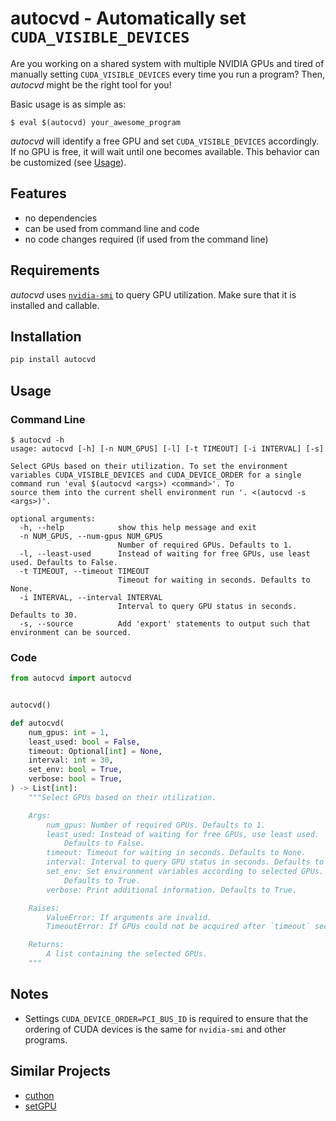 # autocvd - Automatically set `CUDA_VISIBLE_DEVICES`

Are you working on a shared system with multiple NVIDIA GPUs and tired of manually setting `CUDA_VISIBLE_DEVICES` every time you run a program? Then, *autocvd* might be the right tool for you!

Basic usage is as simple as:
```
$ eval $(autocvd) your_awesome_program
```
*autocvd* will identify a free GPU and set `CUDA_VISIBLE_DEVICES` accordingly. If no GPU is free, it will wait until one becomes available. This behavior can be customized (see [Usage](#usage)).

## Features
- no dependencies
- can be used from command line and code
- no code changes required (if used from the command line)

## Requirements
*autocvd* uses [`nvidia-smi`](https://developer.nvidia.com/nvidia-system-management-interface) to query GPU utilization.
Make sure that it is installed and callable.

## Installation
```bash
pip install autocvd
```
## Usage
### Command Line
```
$ autocvd -h
usage: autocvd [-h] [-n NUM_GPUS] [-l] [-t TIMEOUT] [-i INTERVAL] [-s]

Select GPUs based on their utilization. To set the environment variables CUDA_VISIBLE_DEVICES and CUDA_DEVICE_ORDER for a single command run 'eval $(autocvd <args>) <command>'. To
source them into the current shell environment run '. <(autocvd -s <args>)'.

optional arguments:
  -h, --help            show this help message and exit
  -n NUM_GPUS, --num-gpus NUM_GPUS
                        Number of required GPUs. Defaults to 1.
  -l, --least-used      Instead of waiting for free GPUs, use least used. Defaults to False.
  -t TIMEOUT, --timeout TIMEOUT
                        Timeout for waiting in seconds. Defaults to None.
  -i INTERVAL, --interval INTERVAL
                        Interval to query GPU status in seconds. Defaults to 30.
  -s, --source          Add 'export' statements to output such that environment can be sourced.
```

### Code
```python
from autocvd import autocvd


autocvd()
```

```python
def autocvd(
    num_gpus: int = 1,
    least_used: bool = False,
    timeout: Optional[int] = None,
    interval: int = 30,
    set_env: bool = True,
    verbose: bool = True,
) -> List[int]:
    """Select GPUs based on their utilization.

    Args:
        num_gpus: Number of required GPUs. Defaults to 1.
        least_used: Instead of waiting for free GPUs, use least used.
            Defaults to False.
        timeout: Timeout for waiting in seconds. Defaults to None.
        interval: Interval to query GPU status in seconds. Defaults to 30.
        set_env: Set environment variables according to selected GPUs.
            Defaults to True.
        verbose: Print additional information. Defaults to True.

    Raises:
        ValueError: If arguments are invalid.
        TimeoutError: If GPUs could not be acquired after `timeout` seconds.

    Returns:
        A list containing the selected GPUs.
    """
```

## Notes
- Settings `CUDA_DEVICE_ORDER=PCI_BUS_ID` is required to ensure that the ordering of CUDA devices is the same for `nvidia-smi` and other programs.

## Similar Projects
- [cuthon](https://github.com/awni/cuthon)
- [setGPU](https://github.com/bamos/setGPU)
